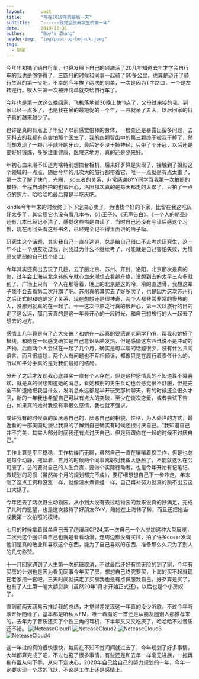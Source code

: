 ```yaml
---
layout:      post
title:       "写在2019年的最后一天"
subtitle:    "------致完全脱离学生的第一年"
date:        2019-12-31
author:      "Boy's Zhang"
header-img:  "img/post-bg-bojack.jpeg"
tags:
  - 随笔
---
```



今年年初搞了辆自行车，也算发展下自己的兴趣活了20几年知道去年才学会自行车的我也是够够得了，三四月的时候和同事一起骑了60多公里，也算是迈开了骑行生涯的第一步吧，不幸的今年挨了两次的罚单，一次是因为T字路口，一个是左转逆行。唉人生第一次被开罚单就交给自行车了。



今年也是第一次这么晚回家，飞机落地都30晚上快11点了，父母过来接的我，到家已经一点多了，也是我在呆的最短促的一个年，一共就呆了五天，以后回家的日子真的越来越少了。

也许是真的有点上了年纪？以前感觉倍棒的身体，一检查还是暴露出蛮多问题，去牙科去的我都有点害怕那个医生了，我的四颗智齿中的第三颗终于被我干掉了，然而却发现了一颗几乎龋坏的牙齿，最后好歹没干掉神经，只带了个牙冠，以后还是要好好锻炼，多多注重健康，医院这地方，真的还是少来好。


年初心血来潮不知道为啥特别想搞台相机，后来好歹算是实现了，接触到了摄影这个领域的一点点，随后今年的几次大的旅行都带着它，唯一一点就是有点太重了，第一次了解了快门，光圈，iso三者的关系，非常感谢GYY同学当我第一次拍照的模特，全程自动挡拍的也蛮开心，洛阳那次真的是每天都走的太累了，只拍了一点点的照片，哈哈哈哈最后算是半吃灰吧。

kindle今年年末的时候终于下下定决心卖了，为他找个好的下家，比留在我这吃灰好太多了，其实用它也没有看几本书，《小王子》、《无声告白》、《一个人的朝圣》还有几本已经记不清了，感觉这些书是白读了，当时自己还没有写读后感这个习惯，现在再回头看这些书名，已经完全记不得里面讲的啥子呦。

研究生这个话题，其实我自己一直在逃避，总是给自己借口不去考虑研究生，这一年不止一个朋友劝过我，问我过为什么不继续考了，可能就是自己害怕失败，为懦弱又脆弱的自己找个借口。


今年其实还真出去玩了几趟，去了趟北京、苏州、开封、洛阳，北京那次是真的惨，过年会上海从北京转的车就心血来潮想去看趟升旗，没想到去的太早三点多就到了，广场上只有一个人在那等着，晚上的北京是这的冷，冷的直透骨，我想这辈子我不会去看第二次升旗了吧。苏州真的其实去了好多次了，也是因为这次苏州行之后正式的和她确定了关系，现在想想还是很神奇，两个人都非常非常的慢热的人，没想到就真的在一起了。十一这次中原之行真的很开心，第一次以旅行的目的走了这么远，那几天真的是这一年最开心的一段时光，和自己想旅行的人一起去了想去的地方。



感情上几年算是有了点大突破？和她在一起真的要感谢老同学TYR，帮我和她搭了根线，和她在一起感觉确实是自己意识头脑发热，但是感情这东西谁说不是冲动的产物，后面两个人尝试在一起了几个月，确实是可以聊的话题很少，没有什么共同语言，而且很尴尬，两个人有问题也不互相倾诉，都像只是在履行着责任什么的。所以和平分手真的是对我们最好的结局。


分开了之后才发现我心底其实一直有个人存在，但是这种感情真的不知道算不算喜欢，就是真的很想知道她的消息，看她和别的男生互动也会感觉很不舒服，但是完全不知道她把我当什么，发消息永远都是半开玩笑那种聊天，有的时候还会很久才回，新的一年我也希望自己可以有点大的突破，至少在谈次恋爱，或者尝试下告白，如果真的她对我没有事很么感情，我也就不强求。


或许我有的时候真的蛮厌恶自己的，厌恶自己的相貌，性格，为人处世的方式，最近看的一部美国动漫让我真的了解到自己确实有时候还很讨厌自己。“我知道自己并不完美，其实大部分时间我还有点讨厌自己，但是我跟你在一起的时候不讨厌自己。”





工作上算是平平稳稳，工作枯燥而无聊，虽然自己一直在嚷嚷着换工作，但是也总是每个动静，拖延着，五月的时候两个同事离职对我蛮大感触了，不能就这么在公司废了，总的要对自己的人生负责，要做个实际行动者，也是今年开始有记笔记、做规划的习惯（虽然每个月的规划都完不成），要仔细想想自己下一步咋走，年末涨了这点工资和没涨一样，就像温水煮青蛙一样，自己再补努力就真的跳不出去这口大锅了。

今年还去了两次野生动物园，从小到大没有去过动物园的我来说真的好满足，完成了儿时的愿望，也是这次接待了好朋友GYY，陪她在上海转了转，而且还把她当成我第一次拍照的模特。

七月的时候拿着微单自己去了趟漫展CP24,第一次自己一个人参加这种大型展览，二次元这个圈讲真自己也就是看看动漫，连周边都没有买过，拍了许多coser发现他们是真的敬业和喜欢这个东西，能为了自己喜欢的东西，准备那么久只为了别人的几句称赞。


十一月回家遇到了人生第一次航班取消，不过最后还好有惊无险的到了家，今年有买房的计划也是因为看见同事今年买了房，想想自己终究要买，上海的买不起就现在老家攒一套吧，三天时间就搞定了买房我也是有点佩服我自己，好歹算是买了，也有了人生第一笔大额贷款（虽然20年1月才开始正式还），以后也是个小房奴了。

直到前两天网易云推给我的总结，才觉得差发现这一年真的没少听歌，不过今年听歌开始随缘了，基本都是听私人FM，唯一着魔的一首还是从朋友圈别人那推荐来的，去年为了音质还买了个铁三角的耳机，下半年又又又吃灰了，哈哈哈不过音质还不错。
![NeteaseCloud1](/img/in-post/2019-12-31-years-summury/NeteaseCloud1.jpg)
![NeteaseCloud2](/img/in-post/2019-12-31-years-summury/NeteaseCloud2.jpg)
![NeteaseCloud3](/img/in-post/2019-12-31-years-summury/NeteaseCloud3.jpg)
![NeteaseCloud4](/img/in-post/2019-12-31-years-summury/NeteaseCloud4.jpg)

这一年过的真的很快很快，每周在不知不觉间间就过去了，今年规划了好多事情，大半都算完成了吧，不过也拖了很多事情，有些还是和去年一样毫无进展，一拖再拖布置从何下手，从何下定决心，2020年自己给自己的努力规划的一年，今年一定要实现一个质的飞跃，不论是工作上还是感情上。
